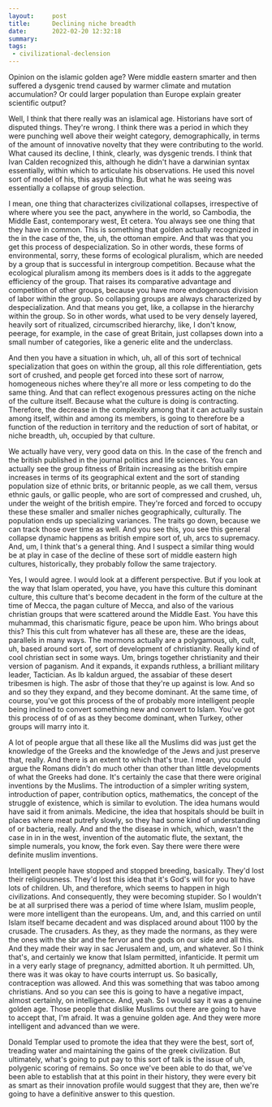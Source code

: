 ```yaml
---
layout:     post
title:      Declining niche breadth
date:       2022-02-20 12:32:18
summary:    
tags:
 - civilizational-declension
---
```


Opinion on the islamic golden age? Were middle eastern smarter and then suffered a dysgenic trend caused by warmer climate and mutation accumulation? Or could larger population than Europe explain greater scientific output?

Well, I think that there really was an islamical age. Historians have sort of disputed things. They're wrong. I think there was a period in which they were punching well above their weight category, demographically, in terms of the amount of innovative novelty that they were contributing to the world. What caused its decline, I think, clearly, was dysgenic trends. I think that Ivan Calden recognized this, although he didn't have a darwinian syntax essentially, within which to articulate his observations. He used this novel sort of model of his, this  asydia thing. But what he was seeing was essentially a collapse of group selection.

I mean, one thing that characterizes civilizational collapses, irrespective of where where you see the pact, anywhere in the world, so Cambodia, the Middle East, contemporary west, Et cetera. You always see one thing that they have in common. This is something that golden actually recognized in the in the case of the, the, uh, the ottoman empire. And that was that you get this process of despecialization. So in other words, these forms of environmental, sorry, these forms of ecological pluralism, which are needed by a group that is successful in intergroup competition. Because what the ecological pluralism among its members does is it adds to the aggregate efficiency of the group. That raises its comparative advantage and competition of other groups, because you have more endogenous division of labor within the group. So collapsing groups are always characterized by despecialization. And that means you get, like, a collapse in the hierarchy within the group. So in other words, what used to be very densely layered, heavily sort of ritualized, circumscribed hierarchy, like, I don't know, peerage, for example, in the case of great Britain, just collapses down into a small number of categories, like a generic elite and the underclass.

And then you have a situation in which, uh, all of this sort of technical specialization that goes on within the group, all this role differentiation, gets sort of crushed, and people get forced into these sort of narrow, homogeneous niches where they're all more or less competing to do the same thing. And that can reflect exogenous pressures acting on the niche of the culture itself. Because what the culture is doing is contracting. Therefore, the decrease in the complexity among that it can actually sustain among itself, within and among its members, is going to therefore be a function of the reduction in territory and the reduction of sort of habitat, or niche breadth, uh, occupied by that culture.

We actually have very, very good data on this. In the case of the french and the british published in the journal politics and life sciences. You can actually see the group fitness of Britain increasing as the british empire increases in terms of its geographical extent and the sort of standing population size of ethnic brits, or britannic people, as we call them, versus ethnic gauls, or gallic people, who are sort of compressed and crushed, uh, under the weight of the british empire. They're forced and forced to occupy these these smaller and smaller niches geographically, culturally. The population ends up specializing variances. The traits go down, because we can track those over time as well. And you see this, you see this general collapse dynamic happens as british empire sort of, uh, arcs to supremacy. And, um, I think that's a general thing. And I suspect a similar thing would be at play in case of the decline of these sort of middle eastern high cultures, historically, they probably follow the same trajectory.

Yes, I would agree. I would look at a different perspective. But if you look at the way that Islam operated, you have, you have this culture this dominant culture, this culture that's become decadent in the form of the culture at the time of Mecca, the pagan culture of Mecca, and also of the various christian groups that were scattered around the Middle East. You have this muhammad, this charismatic figure, peace be upon him. Who brings about this? This this cult from whatever has all these are, these are the ideas, parallels in many ways. The mormons actually are a polygamous, uh, cult, uh, based around sort of, sort of development of christianity. Really kind of cool christian sect in some ways. Um, brings together christianity and their version of paganism. And it expands, it expands ruthless, a brilliant military leader, Tactician. As Ib kaldun argued, the assabiar of these desert tribesmen is high. The asbr of those that they're up against is low. And so and so they they expand, and they become dominant. At the same time, of course, you've got this process of the of probably more intelligent people being inclined to convert something new and convert to Islam. You've got this process of of of as as they become dominant, when Turkey, other groups will marry into it.

A lot of people argue that all these like all the Muslims did was just get the knowledge of the Greeks and the knowledge of the Jews and just preserve that, really. And there is an extent to which that's true. I mean, you could argue the Romans didn't do much other than other than little developments of what the Greeks had done. It's certainly the case that there were original inventions by the Muslims. The introduction of a simpler writing system, introduction of paper, contribution optics, mathematics, the concept of the struggle of existence, which is similar to evolution. The idea humans would have said it from animals. Medicine, the idea that hospitals should be built in places where meat putrefy slowly, so they had some kind of understanding of or bacteria, really. And and the the disease in which, which, wasn't the case in in in the west, invention of the automatic flute, the sextant, the simple numerals, you know, the fork even. Say there were there were definite muslim inventions.

Intelligent people have stopped and stopped breeding, basically. They'd lost their religiousness. They'd lost this idea that it's God's will for you to have lots of children. Uh, and therefore, which seems to happen in high civilizations. And consequently, they were becoming stupider. So I wouldn't be at all surprised there was a period of time where Islam, muslim people, were more intelligent than the europeans. Um, and, and this carried on until Islam itself became decadent and was displaced around about 1100 by the crusade. The crusaders. As they, as they made the normans, as they were the ones with the sbr and the fervor and the gods on our side and all this. And they made their way in sac Jerusalem and, um, and whatever. So I think that's, and certainly we know that Islam permitted, infanticide. It permit um in a very early stage of pregnancy, admitted abortion. It uh permitted. Uh, there was it was okay to have courts interrupt us. So basically, contraception was allowed. And this was something that was taboo among christians. And so you can see this is going to have a negative impact, almost certainly, on intelligence. And, yeah. So I would say it was a genuine golden age. Those people that dislike Muslims out there are going to have to accept that, I'm afraid. It was a genuine golden age. And they were more intelligent and advanced than we were.

Donald Templar used to promote the idea that they were the best, sort of, treading water and maintaining the gains of the greek civilization. But ultimately, what's going to put pay to this sort of talk is the issue of uh, polygenic scoring of remains. So once we've been able to do that, we've been able to establish that at this point in their history, they were every bit as smart as their innovation profile would suggest that they are, then we're going to have a definitive answer to this question.